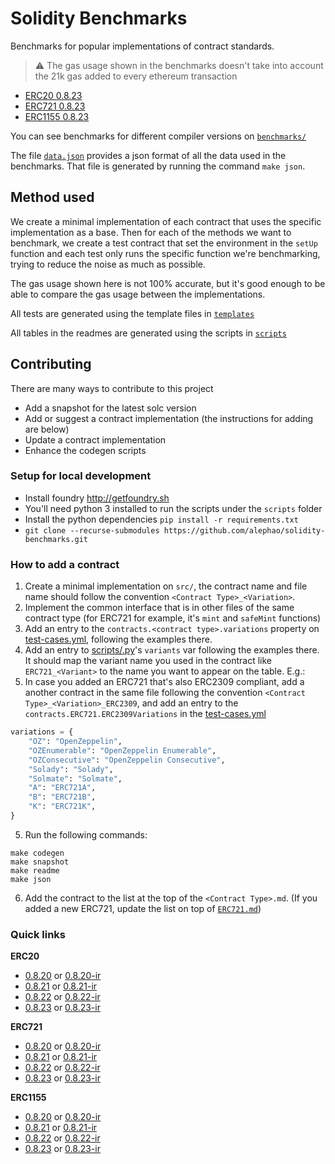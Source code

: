 # Solidity Benchmarks

Benchmarks for popular implementations of contract standards.

> ⚠️ The gas usage shown in the benchmarks doesn't take into account the 21k gas added to every ethereum transaction

- [ERC20 0.8.23](benchmarks/0.8.23/ERC20.md)
- [ERC721 0.8.23](benchmarks/0.8.23/ERC721.md)
- [ERC1155 0.8.23](benchmarks/0.8.23/ERC1155.md)

You can see benchmarks for different compiler versions on [`benchmarks/`](benchmarks)

The file [`data.json`](data.json) provides a json format of all the data used in the benchmarks. That file is generated by running the command `make json`.

## Method used

We create a minimal implementation of each contract that uses the specific implementation as a base. Then for each of the methods we want to benchmark, we create a test contract that set the environment in the `setUp` function and each test only runs the specific function we're benchmarking, trying to reduce the noise as much as possible.

The gas usage shown here is not 100% accurate, but it's good enough to be able to compare the gas usage between the implementations.

All tests are generated using the template files in [`templates`](templates)

All tables in the readmes are generated using the scripts in [`scripts`](scripts)

## Contributing

There are many ways to contribute to this project

- Add a snapshot for the latest solc version
- Add or suggest a contract implementation (the instructions for adding are below)
- Update a contract implementation
- Enhance the codegen scripts

### Setup for local development

- Install foundry http://getfoundry.sh
- You'll need python 3 installed to run the scripts under the `scripts` folder
- Install the python dependencies `pip install -r requirements.txt`
- `git clone --recurse-submodules https://github.com/alephao/solidity-benchmarks.git`

### How to add a contract

1. Create a minimal implementation on `src/`, the contract name and file name should follow the convention `<Contract Type>_<Variation>`.
2. Implement the common interface that is in other files of the same contract type (for ERC721 for example, it's `mint` and `safeMint` functions)
3. Add an entry to the `contracts.<contract type>.variations` property on [test-cases.yml](test-cases.yml), following the examples there.
4. Add an entry to [scripts/<contract type>.py](scripts)'s `variants` var following the examples there. It should map the variant name you used in the contract like `ERC721_<Variant>` to the name you want to appear on the table. E.g.:
5. In case you added an ERC721 that's also ERC2309 compliant, add a another contract in the same file following the convention `<Contract Type>_<Variation>_ERC2309`, and add an entry to the `contracts.ERC721.ERC2309Variations` in the [test-cases.yml](test-cases.yml)

```python
variations = {
    "OZ": "OpenZeppelin",
    "OZEnumerable": "OpenZeppelin Enumerable",
    "OZConsecutive": "OpenZeppelin Consecutive",
    "Solady": "Solady",
    "Solmate": "Solmate",
    "A": "ERC721A",
    "B": "ERC721B",
    "K": "ERC721K",
}
```


5. Run the following commands:

```console
make codegen
make snapshot
make readme
make json
```


6. Add the contract to the list at the top of the `<Contract Type>.md`. (If you added a new ERC721, update the list on top of [`ERC721.md`](ERC721.md))

### Quick links

**ERC20**

* [0.8.20](benchmarks/0.8.20/ERC20.md) or [0.8.20-ir](benchmarks/0.8.20-via-ir/ERC20.md)
* [0.8.21](benchmarks/0.8.21/ERC21.md) or [0.8.21-ir](benchmarks/0.8.21-via-ir/ERC20.md)
* [0.8.22](benchmarks/0.8.22/ERC22.md) or [0.8.22-ir](benchmarks/0.8.22-via-ir/ERC20.md)
* [0.8.23](benchmarks/0.8.23/ERC23.md) or [0.8.23-ir](benchmarks/0.8.23-via-ir/ERC20.md)


**ERC721**

* [0.8.20](benchmarks/0.8.20/ERC721.md) or [0.8.20-ir](benchmarks/0.8.20-via-ir/ERC721.md)
* [0.8.21](benchmarks/0.8.21/ERC721.md) or [0.8.21-ir](benchmarks/0.8.21-via-ir/ERC721.md)
* [0.8.22](benchmarks/0.8.22/ERC721.md) or [0.8.22-ir](benchmarks/0.8.22-via-ir/ERC721.md)
* [0.8.23](benchmarks/0.8.23/ERC721.md) or [0.8.23-ir](benchmarks/0.8.23-via-ir/ERC721.md)


**ERC1155**

* [0.8.20](benchmarks/0.8.20/ERC1155.md) or [0.8.20-ir](benchmarks/0.8.20-via-ir/ERC1155.md)
* [0.8.21](benchmarks/0.8.21/ERC1155.md) or [0.8.21-ir](benchmarks/0.8.21-via-ir/ERC1155.md)
* [0.8.22](benchmarks/0.8.22/ERC1155.md) or [0.8.22-ir](benchmarks/0.8.22-via-ir/ERC1155.md)
* [0.8.23](benchmarks/0.8.23/ERC1155.md) or [0.8.23-ir](benchmarks/0.8.23-via-ir/ERC1155.md)

